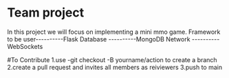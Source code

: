 # Team project

In this project we will focus on implementing a mini mmo game.
Framework to be user----------Flask
Database            ----------MongoDB
Network             ----------WebSockets



#To Contribute
1.use -git checkout -B yourname/action to create a branch
2.create a pull request and invites all members as reiviewers
3.push to main
